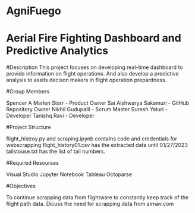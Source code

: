 # AgniFuego

# Aerial Fire Fighting Dashboard and Predictive Analytics

#Description
This project focuses on developing real-time dashboard to provide information on flight operations. And also develop a predictive analysis to assits decison makers in flight operation prepardness.

#Group Members

Spencer A Marlen Starr - Product Owner 
Sai Aishwarya Sakamuri - GitHub Repository Owner
Nikhil Gudupalli - Scrum Master
Suresh Yeluri - Developer
Tanishq Ravi - Developer

#Project Structure

flight_histroy.py and scraping.ipynb contains code and credentials for webscrapping
flight_history01.csv has the extracted data until 01/27/2023
tailstouse.txt has the list of tail numbers.

#Required Resourses

Visual Studio
Jupyter Notebook
Tableau
Octoparse

#Objectives

To continue scrapping data from flightware to constantly keep track of the flight path data.
Dicuss the need for scrapping data from airnav.com


